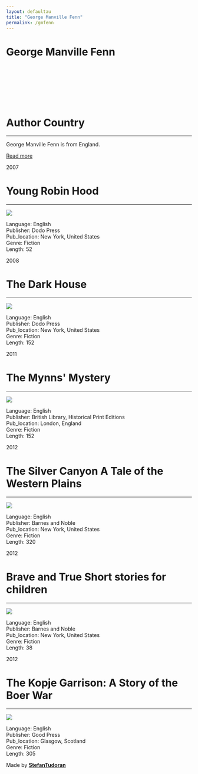 ```yaml
---
layout: defaultau
title: "George Manville Fenn"
permalink: /gmfenn
---
```

<!-- partial:index.partial.html -->
<div class="content">
    <h1>George Manville Fenn</h1>
    <div class="quote">
        <div><img src="" class="logo"></div>
    </div>
    <div class="timeline">
        <div style="padding-bottom:100px;"></div>
        <div class="block">
            <div class="date right"><p class="right">  </p></div>
            <div class="dot"></div>
            <div class="left first">
                <h1>Author Country</h1><hr>
            <p>George Manville Fenn is from England.</p>
                <a href="" target="_blank">Read more</a>
            </div>
        </div>
        <div class="block">
            <div class="date left"><p class="left">2007</p></div>
            <div class="dot"></div>
            <div class="right">
                <h1>Young Robin Hood</h1><hr>
                <p><img src="https://m.media-amazon.com/images/I/51yRuSq7MwL.jpg"></p>
                <p>
                Language: English<br/>
                Publisher: Dodo Press<br/>
                Pub_location: New York, United States<br/>
                Genre: Fiction<br/>
                Length: 52</p>
            </div>
        </div>
        <div class="block">
            <div class="date right"><p class="right">2008</p></div>
            <div class="dot"></div>
            <div class="left hide">
                <h1>The Dark House</h1><hr>
                <p><img src="https://images-na.ssl-images-amazon.com/images/S/compressed.photo.goodreads.com/books/1349008293i/7072942.jpg"></p>
                <p>Language: English<br/>
                Publisher: Dodo Press<br/>
                Pub_location: New York, United States<br/>
                Genre: Fiction<br/>
                Length: 152</p>
            </div>
        </div>
        <div class="block">
            <div class="date left"><p class="left">2011</p></div>
            <div class="dot"></div>
            <div class="right hide">
                <h1>The Mynns' Mystery</h1><hr>
                <p><img src="https://images-na.ssl-images-amazon.com/images/S/compressed.photo.goodreads.com/books/1384802641i/18600607.jpg"></p>
                <p>Language: English<br/>
                Publisher: British Library, Historical Print Editions<br/>
                Pub_location: London, England<br/>
                Genre: Fiction<br/>
                Length: 152</p>
            </div>
        </div>
        <div class="block">
            <div class="date right"><p class="right">2012</p></div>
            <div class="dot"></div>
            <div class="left hide">
                <h1>The Silver Canyon A Tale of the Western Plains</h1><hr>
                <p><img src="https://images-na.ssl-images-amazon.com/images/I/61POSK8HfGL.jpg"></p>
                <p>Language: English<br/>
                Publisher: Barnes and Noble<br/>
                Pub_location:  New York, United States<br/>
                Genre: Fiction<br/>
                Length: 320</p>
            </div>
        </div>
         <div class="block">
            <div class="date left"><p class="left">2012</p></div>
            <div class="dot"></div>
            <div class="right hide">
                <h1>Brave and True Short stories for children</h1><hr>
                <p><img src="https://kbimages1-a.akamaihd.net/77514e05-73af-46c2-a10e-578c0ea403f3/1200/1200/False/brave-and-true-short-stories-for-children-by-george-manville-fenn-and-others.jpg"></p>
                <p>Language: English<br/>
                Publisher: Barnes and Noble<br/>
                Pub_location: New York, United States<br/>
                Genre: Fiction<br/>
                Length: 38</p>
            </div>
        </div>
        <div class="block">
            <div class="date right"><p class="right">2012</p></div>
            <div class="dot"></div>
            <div class="left hide">
                <h1>The Kopje Garrison: A Story of the Boer War</h1><hr>
                <p><img src="https://kbimages1-a.akamaihd.net/0bdf5ae5-ba3f-4480-ae16-6d0e01ca6d8e/1200/1200/False/the-kopje-garrison-a-story-of-the-boer-war-1.jpg"></p>
                <p>Language: English<br/>
                Publisher: Good Press<br/>
                Pub_location:  Glasgow, Scotland<br/>
                Genre: Fiction<br/>
                Length: 305</p>
            </div>
        </div>
        <div id="footer">
        <p id="copyright">Made by&nbsp;<strong><a href="https://www.linkedin.com/in/nicolae-stefan-tudoran-b02291127/" target="_blank">StefanTudoran</a></strong></p>
    </div>
</div>
<!-- partial -->
  <script src='https://cdnjs.cloudflare.com/ajax/libs/jquery/3.1.1/jquery.min.js'></script><script  src="assets/js/authorscript.js"></script>
